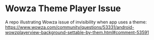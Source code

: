 # Wowza Theme Player Issue

A repo illustrating Wowza issue of invisibility when app uses a theme: https://www.wowza.com/community/questions/53331/android-wowzplayerview-background-settable-by-them.html#comment-53591
